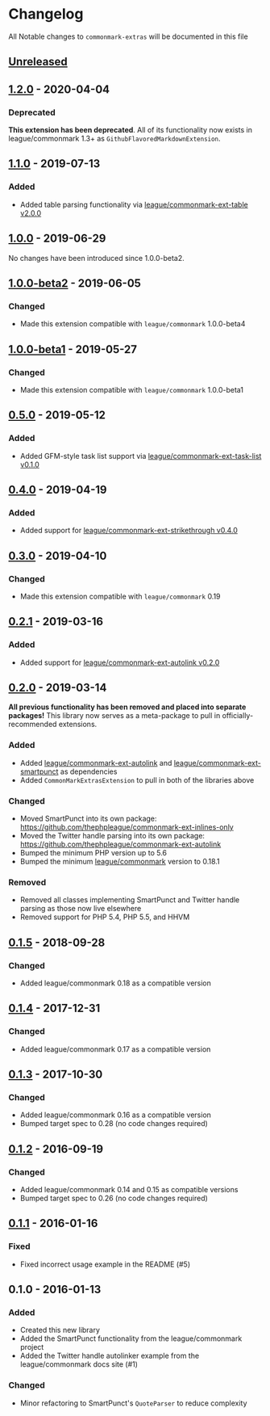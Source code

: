 # Changelog

All Notable changes to `commonmark-extras` will be documented in this file

## [Unreleased][unreleased]

## [1.2.0] - 2020-04-04

### Deprecated

**This extension has been deprecated**.  All of its functionality now exists in league/commonmark 1.3+ as `GithubFlavoredMarkdownExtension`.

## [1.1.0] - 2019-07-13

### Added

 - Added table parsing functionality via [league/commonmark-ext-table v2.0.0](https://github.com/thephpleague/commonmark-ext-table/releases/tag/v2.0.0)

## [1.0.0] - 2019-06-29

No changes have been introduced since 1.0.0-beta2.

## [1.0.0-beta2] - 2019-06-05

### Changed

 - Made this extension compatible with `league/commonmark` 1.0.0-beta4

## [1.0.0-beta1] - 2019-05-27

### Changed

 - Made this extension compatible with `league/commonmark` 1.0.0-beta1

## [0.5.0] - 2019-05-12

### Added

 - Added GFM-style task list support via [league/commonmark-ext-task-list v0.1.0](https://github.com/thephpleague/commonmark-ext-task-list/releases/tag/v0.1.0)

## [0.4.0] - 2019-04-19

### Added

 - Added support for [league/commonmark-ext-strikethrough v0.4.0](https://github.com/thephpleague/commonmark-ext-strikethrough/releases/tag/v0.4.0)

## [0.3.0] - 2019-04-10

### Changed

 - Made this extension compatible with `league/commonmark` 0.19

## [0.2.1] - 2019-03-16

### Added

 - Added support for [league/commonmark-ext-autolink v0.2.0](https://github.com/thephpleague/commonmark-ext-autolink/releases/tag/v0.2.0)

## [0.2.0] - 2019-03-14

**All previous functionality has been removed and placed into separate packages!** This library now serves as a meta-package to pull in officially-recommended extensions.

### Added

 - Added [league/commonmark-ext-autolink](https://github.com/thephpleague/commonmark-ext-autolink) and [league/commonmark-ext-smartpunct](https://github.com/thephpleague/commonmark-ext-smartpunct) as dependencies
 - Added `CommonMarkExtrasExtension` to pull in both of the libraries above

### Changed

 - Moved SmartPunct into its own package: <https://github.com/thephpleague/commonmark-ext-inlines-only>
 - Moved the Twitter handle parsing into its own package: <https://github.com/thephpleague/commonmark-ext-autolink>
 - Bumped the minimum PHP version up to 5.6
 - Bumped the minimum [league/commonmark](https://github.com/thephpleague/commonmark) version to 0.18.1

### Removed

 - Removed all classes implementing SmartPunct and Twitter handle parsing as those now live elsewhere
 - Removed support for PHP 5.4, PHP 5.5, and HHVM

## [0.1.5] - 2018-09-28
### Changed
 - Added league/commonmark 0.18 as a compatible version

## [0.1.4] - 2017-12-31
### Changed
 - Added league/commonmark 0.17 as a compatible version

## [0.1.3] - 2017-10-30
### Changed
 - Added league/commonmark 0.16 as a compatible version
 - Bumped target spec to 0.28 (no code changes required)

## [0.1.2] - 2016-09-19
### Changed
 - Added league/commonmark 0.14 and 0.15 as compatible versions
 - Bumped target spec to 0.26 (no code changes required)

## [0.1.1] - 2016-01-16
### Fixed
 - Fixed incorrect usage example in the README (#5)

## 0.1.0 - 2016-01-13
### Added
 - Created this new library
 - Added the SmartPunct functionality from the league/commonmark project
 - Added the Twitter handle autolinker example from the league/commonmark docs site (#1)

### Changed
 - Minor refactoring to SmartPunct's `QuoteParser` to reduce complexity

[unreleased]: https://github.com/thephpleague/commonmark-extras/compare/1.2.0...HEAD
[1.2.0]: https://github.com/thephpleague/commonmark-extras/compare/1.1.0...1.2.0
[1.1.0]: https://github.com/thephpleague/commonmark-extras/compare/1.0.0...1.1.0
[1.0.0]: https://github.com/thephpleague/commonmark-extras/compare/1.0.0-beta2...1.0.0
[1.0.0-beta2]: https://github.com/thephpleague/commonmark-extras/compare/1.0.0-beta1...1.0.0-beta2
[1.0.0-beta1]: https://github.com/thephpleague/commonmark-extras/compare/0.5.0...1.0.0-beta1
[0.5.0]: https://github.com/thephpleague/commonmark-extras/compare/0.4.0...0.5.0
[0.4.0]: https://github.com/thephpleague/commonmark-extras/compare/0.3.0...0.4.0
[0.3.0]: https://github.com/thephpleague/commonmark-extras/compare/0.2.1...0.3.0
[0.2.1]: https://github.com/thephpleague/commonmark-extras/compare/0.2.0...0.2.1
[0.2.0]: https://github.com/thephpleague/commonmark-extras/compare/0.1.4...0.2.0
[0.1.5]: https://github.com/thephpleague/commonmark-extras/compare/0.1.4...0.1.5
[0.1.4]: https://github.com/thephpleague/commonmark-extras/compare/0.1.3...0.1.4
[0.1.3]: https://github.com/thephpleague/commonmark/compare/0.1.2...0.1.3
[0.1.2]: https://github.com/thephpleague/commonmark/compare/0.1.1...0.1.2
[0.1.1]: https://github.com/thephpleague/commonmark/compare/0.1.0...0.1.1
